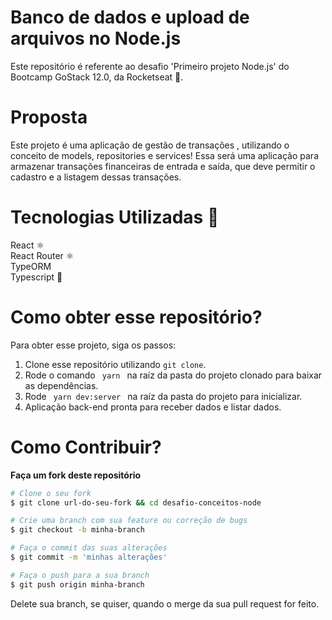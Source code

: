 # Banco de dados e upload de arquivos no Node.js
Este repositório é referente ao desafio 'Primeiro projeto Node.js' do Bootcamp GoStack 12.0, da Rocketseat 🚀.

# Proposta
Este projeto é uma aplicação de gestão de transações , utilizando o conceito de models, repositories e services!
Essa será uma aplicação para armazenar transações financeiras de entrada e saída, que deve permitir o cadastro e a listagem dessas transações.

# Tecnologias Utilizadas 🚀
React ⚛️ <br />
React Router ⚛️ <br />
TypeORM  <br />
Typescript 🦕

# Como obter esse repositório?
Para obter esse projeto, siga os passos:
1. Clone esse repositório utilizando <code>git clone</code>.
2. Rode o comando <code> yarn </code> na raíz da pasta do projeto clonado para baixar as dependências.
3. Rode <code> yarn dev:server </code> na raíz da pasta do projeto para inicializar.
4. Aplicação back-end pronta para receber dados e listar dados.

# Como Contribuir?
**Faça um fork deste repositório**

```bash
# Clone o seu fork
$ git clone url-do-seu-fork && cd desafio-conceitos-node

# Crie uma branch com sua feature ou correção de bugs
$ git checkout -b minha-branch

# Faça o commit das suas alterações
$ git commit -m 'minhas alterações'

# Faça o push para a sua branch
$ git push origin minha-branch
```

Delete sua branch, se quiser, quando o merge da sua pull request for feito. <br />


